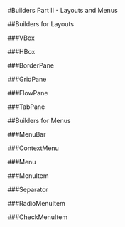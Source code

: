 #Builders Part II - Layouts and Menus


##Builders for Layouts

###VBox

###HBox

###BorderPane

###GridPane

###FlowPane

###TabPane

##Builders for Menus

###MenuBar

###ContextMenu

###Menu

###MenuItem

###Separator

###RadioMenuItem

###CheckMenuItem